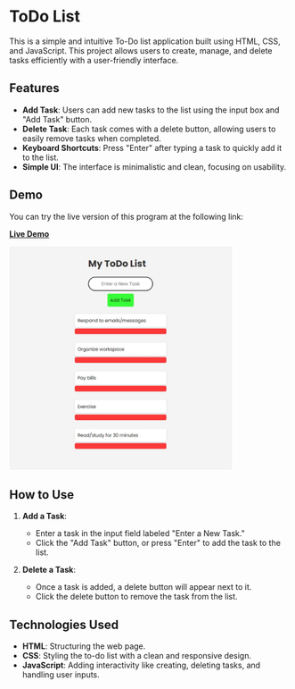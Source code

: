 # ToDo List

This is a simple and intuitive To-Do list application built using HTML, CSS, and JavaScript. This project allows users to create, manage, and delete tasks efficiently with a user-friendly interface.

## Features

- **Add Task**: Users can add new tasks to the list using the input box and "Add Task" button.
- **Delete Task**: Each task comes with a delete button, allowing users to easily remove tasks when completed.
- **Keyboard Shortcuts**: Press "Enter" after typing a task to quickly add it to the list.
- **Simple UI**: The interface is minimalistic and clean, focusing on usability.

## Demo

You can try the live version of this program at the following link:

[**Live Demo**](https://simple-todo-list-one-delta.vercel.app/)

<img src="todo.jpg" alt="Screenshot" width="400" />


## How to Use

1. **Add a Task**:
   - Enter a task in the input field labeled "Enter a New Task."
   - Click the "Add Task" button, or press "Enter" to add the task to the list.
   
2. **Delete a Task**:
   - Once a task is added, a delete button will appear next to it.
   - Click the delete button to remove the task from the list.

## Technologies Used

- **HTML**: Structuring the web page.
- **CSS**: Styling the to-do list with a clean and responsive design.
- **JavaScript**: Adding interactivity like creating, deleting tasks, and handling user inputs.

